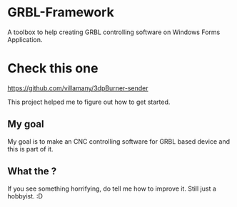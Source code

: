 # GRBL-Framework
 A toolbox to help creating GRBL controlling software on Windows Forms Application.

# Check this one
https://github.com/villamany/3dpBurner-sender

This project helped me to figure out how to get started.

## My goal
My goal is to make an CNC controlling software for GRBL based device and this is part of it.

## What the ?
If you see something horrifying, do tell me how to improve it. Still just a hobbyist. :D
